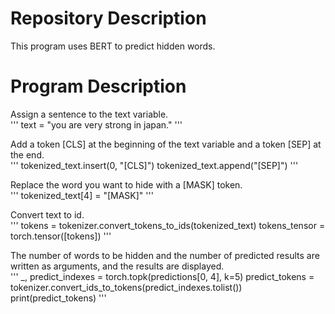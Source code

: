 # Repository Description
This program uses BERT to predict hidden words.

# Program Description
Assign a sentence to the text variable.<br>
'''
text = "you are very strong in japan."
'''

Add a token [CLS] at the beginning of the text variable and a token [SEP] at the end.<br>
'''
tokenized_text.insert(0, "[CLS]")
tokenized_text.append("[SEP]")
'''

Replace the word you want to hide with a [MASK] token.<br>
'''
tokenized_text[4] = "[MASK]"
'''

Convert text to id.<br>
'''
tokens = tokenizer.convert_tokens_to_ids(tokenized_text)
tokens_tensor = torch.tensor([tokens])
'''

The number of words to be hidden and the number of predicted results are written as arguments, and the results are displayed.<br>
'''
_, predict_indexes = torch.topk(predictions[0, 4], k=5)
predict_tokens = tokenizer.convert_ids_to_tokens(predict_indexes.tolist())
print(predict_tokens)
'''